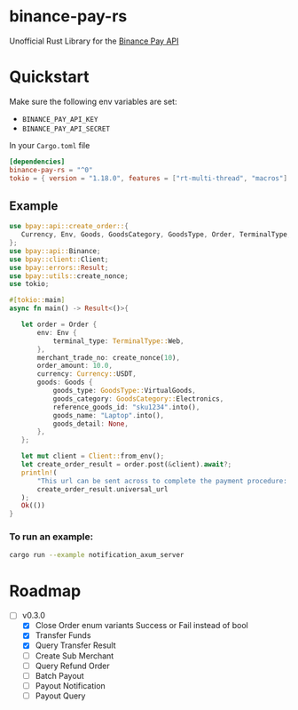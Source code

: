 # binance-pay-rs

Unofficial Rust Library for the [Binance Pay API](https://developers.binance.com/docs/binance-pay/introduction)


# Quickstart

Make sure the following env variables are set:
  - `BINANCE_PAY_API_KEY`
  - `BINANCE_PAY_API_SECRET`
  

In your `Cargo.toml` file
```toml
[dependencies]
binance-pay-rs = "^0"
tokio = { version = "1.18.0", features = ["rt-multi-thread", "macros"] }
```

## Example 

```rust
use bpay::api::create_order::{
   Currency, Env, Goods, GoodsCategory, GoodsType, Order, TerminalType,
};
use bpay::api::Binance;
use bpay::client::Client;
use bpay::errors::Result;
use bpay::utils::create_nonce;
use tokio;

#[tokio::main]
async fn main() -> Result<()>{

   let order = Order {
       env: Env {
           terminal_type: TerminalType::Web,
       },
       merchant_trade_no: create_nonce(10),
       order_amount: 10.0,
       currency: Currency::USDT,
       goods: Goods {
           goods_type: GoodsType::VirtualGoods,
           goods_category: GoodsCategory::Electronics,
           reference_goods_id: "sku1234".into(),
           goods_name: "Laptop".into(),
           goods_detail: None,
       },
   };

   let mut client = Client::from_env();
   let create_order_result = order.post(&client).await?;
   println!(
       "This url can be sent across to complete the payment procedure: {}",
       create_order_result.universal_url
   );
   Ok(())
}
```

### To run an example: 
```sh
cargo run --example notification_axum_server
```

# Roadmap

- [ ] v0.3.0
    - [x] Close Order enum variants Success or Fail instead of bool
    - [x] Transfer Funds 
    - [x] Query Transfer Result
    - [ ] Create Sub Merchant
    - [ ] Query Refund Order
    - [ ] Batch Payout
    - [ ] Payout Notification
    - [ ] Payout Query 

